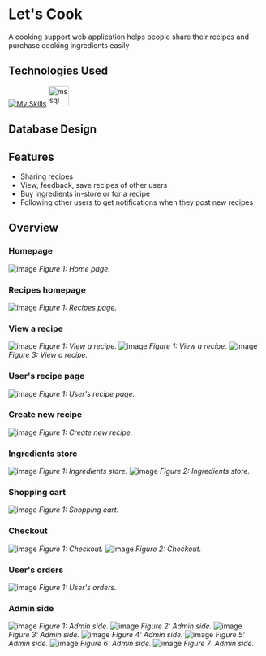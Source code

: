 
# Let's Cook 

A cooking support web application helps people share their recipes and purchase cooking ingredients easily

## Technologies Used
[![My Skills](https://skills.thijs.gg/icons?i=js,html,css,java,hibernate,spring,git,idea)](https://skills.thijs.gg)  <img src="https://www.svgrepo.com/show/303229/microsoft-sql-server-logo.svg" alt="mssql" width="40" height="40"/>
## Database Design


## Features

- Sharing recipes
- View, feedback, save recipes of other users
- Buy ingredients in-store or for a recipe
- Following other users to get notifications when they post new recipes

## Overview

### Homepage
![image](https://github.com/bluefishhh93/LetcookProject/assets/137422462/23d9cd89-799a-490a-adbb-d2ecb94b4e3f)
*Figure 1: Home page.*

### Recipes homepage
![image](https://github.com/bluefishhh93/LetcookProject/assets/137422462/484a9f2a-16c0-46d5-ba28-a7d825f36b7d)
*Figure 1: Recipes page.*

### View a recipe
![image](https://github.com/bluefishhh93/LetcookProject/assets/137422462/4c40e0ef-5441-43fb-8a2b-f817f38396df)
*Figure 1: View a recipe.*
![image](https://github.com/bluefishhh93/LetcookProject/assets/137422462/403f4e37-6037-452c-a912-cefa762157ab)
*Figure 1: View a recipe.*
![image](https://github.com/bluefishhh93/LetcookProject/assets/137422462/77cf8b2f-c5e7-46e8-9167-a2fd519b8d8d)
*Figure 3: View a recipe.*

### User's recipe page
![image](https://github.com/bluefishhh93/LetcookProject/assets/137422462/aabadc59-8b51-42e0-9adf-427eafdf774e)
*Figure 1: User's recipe page.*

### Create new recipe
![image](https://github.com/bluefishhh93/LetcookProject/assets/137422462/01be0418-e8d5-4d16-8802-cc4bac509182)
*Figure 1: Create new recipe.*

### Ingredients store
![image](https://github.com/bluefishhh93/LetcookProject/assets/137422462/ed2e4e06-7133-496a-b6ac-c9d180c26b44)
*Figure 1: Ingredients store.*
![image](https://github.com/bluefishhh93/LetcookProject/assets/137422462/5f5c4da0-3d90-4957-bbf8-cbdd4a76c26c)
*Figure 2: Ingredients store.*

### Shopping cart
![image](https://github.com/bluefishhh93/LetcookProject/assets/137422462/0a4cae55-9557-464d-9a8b-1c2bc5981dc2)
*Figure 1: Shopping cart.*

### Checkout
![image](https://github.com/bluefishhh93/LetcookProject/assets/137422462/b494e5f9-6948-4341-a9ac-f198ec36e15e)
*Figure 1: Checkout.*
![image](https://github.com/bluefishhh93/LetcookProject/assets/137422462/6ba8e3f9-b885-4634-ba0d-84a1c8d1093b)
*Figure 2: Checkout.*

### User's orders
![image](https://github.com/bluefishhh93/LetcookProject/assets/137422462/41afc401-3734-4fef-922a-1b2b81e37094)
*Figure 1: User's orders.*

### Admin side
![image](https://github.com/bluefishhh93/LetcookProject/assets/137422462/2799a803-1d23-4aed-b10f-d129534196b4)
*Figure 1: Admin side.*
![image](https://github.com/bluefishhh93/LetcookProject/assets/137422462/90e7962c-26b8-4083-9e2b-331ce6e98148)
*Figure 2: Admin side.*
![image](https://github.com/bluefishhh93/LetcookProject/assets/137422462/30e11991-77ca-4910-944f-2727ae7ad96e)
*Figure 3: Admin side.*
![image](https://github.com/bluefishhh93/LetcookProject/assets/137422462/1871ec6c-e8d5-4e46-9135-20c0d66cc172)
*Figure 4: Admin side.*
![image](https://github.com/bluefishhh93/LetcookProject/assets/137422462/713d9333-0983-4cb3-a092-cfebcb1e4b15)
*Figure 5: Admin side.*
![image](https://github.com/bluefishhh93/LetcookProject/assets/137422462/4602f41a-1c61-4404-a9a4-7672f49eecd5)
*Figure 6: Admin side.*
![image](https://github.com/bluefishhh93/LetcookProject/assets/137422462/a99bd4e7-e35a-4890-aca8-d548e6f2a034)
*Figure 7: Admin side.*

